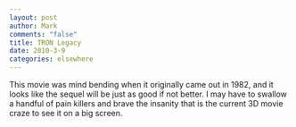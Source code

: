 ```yaml
--- 
layout: post
author: Mark
comments: "false"
title: TRON Legacy
date: 2010-3-9
categories: elsewhere
---
```

This movie was mind bending when it originally came out in 1982, and it looks like the sequel will be just as good if not better. I may have to swallow a handful of pain killers and brave the insanity that is the current 3D movie craze to see it on a big screen.

<object width="560" height="340"><param name="movie" value="http://www.youtube.com/v/P78pl1FUXfA&hl=en_US&fs=1&rel=0"></param><param name="allowFullScreen" value="true"></param><param name="allowscriptaccess" value="always"></param><embed src="http://www.youtube.com/v/P78pl1FUXfA&hl=en_US&fs=1&rel=0" type="application/x-shockwave-flash" allowscriptaccess="always" allowfullscreen="true" width="560" height="340"></embed></object>
